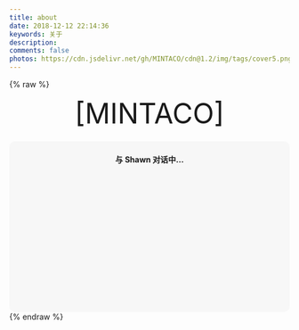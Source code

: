 ```yaml
---
title: about
date: 2018-12-12 22:14:36
keywords: 关于
description: 
comments: false
photos: https://cdn.jsdelivr.net/gh/MINTACO/cdn@1.2/img/tags/cover5.png
---
```

{% raw %}
<!-- 因为vue和botui更新导至bug,现将对话移至js下的botui中配置 -->
<div class="entry-content">
  <div class="moe-mashiro" style="text-align:center; font-size: 50px; margin-bottom: 20px;">[MINTACO]</div>
  <div id="hello-shawn" class="popcontainer" style="min-height: 300px; padding: 2px 6px 4px; background-color: rgba(242, 242, 242, 0.5); border-radius: 10px;">
    <center>
    <p></p>
    <h4>与&nbsp;Shawn&nbsp;对话中...</h4>
    <p></p>
    </center>
    <bot-ui></botui>
  </div>
</div>
<script src="/js/botui.js"></script>
<script>
bot_ui_ini()
</script>
{% endraw %}